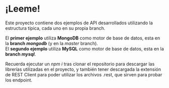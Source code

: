 # ¡Leeme!
Este proyecto contiene dos ejemplos de API desarrollados utilizando la estructura típica, cada uno en su propia branch.

El **primer ejemplo** utiliza **MongoDB** como motor de base de datos, esta en la **branch *mongodb*** (y en la *master* branch).  
El **segundo ejemplo** utiliza **MySQL** como motor de base de datos, esta en la **branch *mysql***.

Recuerda ejecutar un *npm i* tras clonar el repositorio para descargar las librerías utilizadas en el proyecto, y también tener descargada la extensión de REST Client para poder utilizar los archivos .rest, que sirven para probar los endpoint.